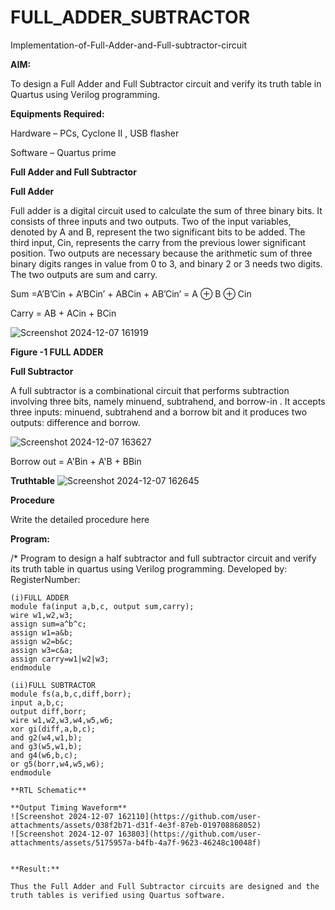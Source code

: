 # FULL_ADDER_SUBTRACTOR

Implementation-of-Full-Adder-and-Full-subtractor-circuit

**AIM:**

To design a Full Adder and Full Subtractor circuit and verify its truth table in Quartus using Verilog programming.

**Equipments Required:**

Hardware – PCs, Cyclone II , USB flasher

Software – Quartus prime

**Full Adder and Full Subtractor**

**Full Adder**

Full adder is a digital circuit used to calculate the sum of three binary bits. It consists of three inputs and two outputs. Two of the input variables, denoted by A and B, represent the two significant bits to be added. The third input, Cin, represents the carry from the previous lower significant position. Two outputs are necessary because the arithmetic sum of three binary digits ranges in value from 0 to 3, and binary 2 or 3 needs two digits. The two outputs are sum and carry.

Sum =A’B’Cin + A’BCin’ + ABCin + AB’Cin’ = A ⊕ B ⊕ Cin 

Carry = AB + ACin + BCin

![Screenshot 2024-12-07 161919](https://github.com/user-attachments/assets/f7933385-6247-4f2d-aa52-d6da7a1ad4d0)

**Figure -1 FULL ADDER**

**Full Subtractor**

A full subtractor is a combinational circuit that performs subtraction involving three bits, namely minuend, subtrahend, and borrow-in . It accepts three inputs: minuend, subtrahend and a borrow bit and it produces two outputs: difference and borrow.

![Screenshot 2024-12-07 163627](https://github.com/user-attachments/assets/3fd04439-93db-414d-b72f-866fc10104b2)

Borrow out = A'Bin + A'B + BBin

**Truthtable**
![Screenshot 2024-12-07 162645](https://github.com/user-attachments/assets/1a9fa0f1-bcb1-42cf-a49d-b57e5db7232a)


**Procedure**

Write the detailed procedure here

**Program:**

/* Program to design a half subtractor and full subtractor circuit and verify its truth table in quartus using Verilog programming. Developed by: RegisterNumber:
```
(i)FULL ADDER
module fa(input a,b,c, output sum,carry);
wire w1,w2,w3;
assign sum=a^b^c;
assign w1=a&b;
assign w2=b&c;
assign w3=c&a;
assign carry=w1|w2|w3;
endmodule

(ii)FULL SUBTRACTOR
module fs(a,b,c,diff,borr);
input a,b,c;
output diff,borr;
wire w1,w2,w3,w4,w5,w6;
xor gi(diff,a,b,c);
and g2(w4,w1,b);
and g3(w5,w1,b);
and g4(w6,b,c);
or g5(borr,w4,w5,w6);
endmodule

**RTL Schematic**

**Output Timing Waveform**
![Screenshot 2024-12-07 162110](https://github.com/user-attachments/assets/038f2b71-d31f-4e3f-87eb-019708868052)
![Screenshot 2024-12-07 163803](https://github.com/user-attachments/assets/5175957a-b4fb-4a7f-9623-46248c10048f)


**Result:**

Thus the Full Adder and Full Subtractor circuits are designed and the truth tables is verified using Quartus software.



